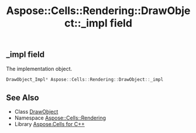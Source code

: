 ﻿---
title: Aspose::Cells::Rendering::DrawObject::_impl field
linktitle: _impl
second_title: Aspose.Cells for C++ API Reference
description: 'Aspose::Cells::Rendering::DrawObject::_impl field. The implementation object in C++.'
type: docs
weight: 1300
url: /cpp/aspose.cells.rendering/drawobject/_impl/
---
## _impl field


The implementation object.

```cpp
DrawObject_Impl* Aspose::Cells::Rendering::DrawObject::_impl
```

## See Also

* Class [DrawObject](../)
* Namespace [Aspose::Cells::Rendering](../../)
* Library [Aspose.Cells for C++](../../../)
